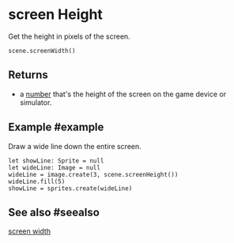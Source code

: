 # screen Height

Get the height in pixels of the screen.

```sig
scene.screenWidth()
```

## Returns

* a [number](/types/number) that's the height of the screen on the game device or simulator.

## Example #example

Draw a wide line down the entire screen.

```blocks
let showLine: Sprite = null
let wideLine: Image = null
wideLine = image.create(3, scene.screenHeight())
wideLine.fill(5)
showLine = sprites.create(wideLine)
```

## See also #seealso

[screen width](/refernece/scene/width)

